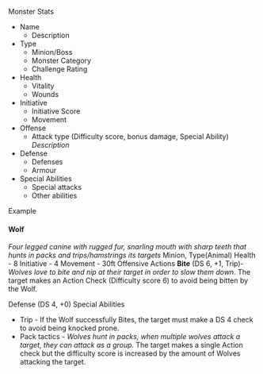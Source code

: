 Monster Stats
* Name
	* Description
* Type
	* Minion/Boss
	* Monster Category
	* Challenge Rating
* Health
	* Vitality
	* Wounds
* Initiative
	* Initiative Score
	* Movement 
* Offense
	* Attack type (Difficulty score, bonus damage, Special Ability) *Description*
* Defense
	* Defenses
	* Armour
* Special Abilities
	* Special attacks
	* Other abilities

Example

#### Wolf
*Four legged canine with rugged fur, snarling mouth with sharp teeth that hunts in packs and trips/hamstrings its targets*
Minion, Type(Animal)
Health - 8
Initiative - 4
Movement - 30ft
Offensive Actions 
	**Bite** (DS 6, +1, Trip)- *Wolves love to bite and nip at their target in order to slow them down.*  The target makes an Action Check (Difficulty score 6) to avoid being bitten by the Wolf. 
	
Defense (DS 4, +0)
Special Abilities
*  Trip - If the Wolf successfully Bites, the target must make a DS 4 check to avoid being knocked prone.
* Pack tactics - *Wolves hunt in packs, when multiple wolves attack a target, they can attack as a group.*  The target makes a single Action check but the difficulty score is increased by the amount of Wolves attacking the target.

